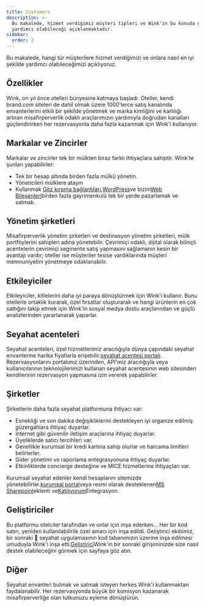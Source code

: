 ```yaml
---
title: Customers
description: >-
  Bu makalede, hizmet verdiğimiz müşteri tipleri ve Wink'in bu konuda nasıl
  yardımcı olabileceği açıklanmaktadır.
sidebar:
  order: 2
---
```

Bu makalede, hangi tür müşterilere hizmet verdiğimizi ve onlara nasıl en iyi şekilde yardımcı olabileceğimizi açıklıyoruz.

## Özellikler

Wink, on yıl önce otelleri bünyesine katmaya başladı. Oteller, kendi brand.com siteleri de dahil olmak üzere 1000'lerce satış kanalında envanterlerini etkili bir şekilde yönetmek ve marka kimliğini ve karlılığı artıran misafirperverlik odaklı araçlarımızın yardımıyla doğrudan kanalları güçlendirirken her rezervasyonla daha fazla kazanmak için Wink'i kullanıyor.

## Markalar ve Zincirler

Markalar ve zincirler tek bir mülkten biraz farklı ihtiyaçlara sahiptir. Wink'te şunları yapabilirler:

* Tek bir hesap altında birden fazla mülkü yönetin.
* Yöneticileri mülklere atayın
* Kullanmak [Göz kırpma bağlantıları](/link-manager/wink-links),[WordPress](/developers/wordpress)ve bizim[Web Bileşenleri](/developers/web-components)birden fazla gayrimenkulü tek bir yerde pazarlamak ve satmak.

## Yönetim şirketleri

Misafirperverlik yönetim şirketleri ve destinasyon yönetim şirketleri, mülk portföylerini sahipleri adına yönetebilir. Çevrimiçi odaklı, dijital olarak bilinçli acentelerin çevrimiçi segmente satış yapmasını sağlamanın kesin bir avantajı vardır; oteller ise müşteriler tesise vardıklarında müşteri memnuniyetini yönetmeye odaklanabilir.

## Etkileyiciler

Etkileyiciler, kitlelerini daha iyi paraya dönüştürmek için Wink'i kullanır. Bunu otellerle ortaklık kurarak, özel fırsatlar oluşturarak ve hangi ürünlerin en çok sattığını takip etmek için Wink'in sosyal medya dostu araçlarından ve güçlü analizlerinden yararlanarak yaparlar.

## Seyahat acenteleri

Seyahat acenteleri, özel hizmetlerimiz aracılığıyla dünya çapındaki seyahat envanterine harika fiyatlarla erişebilir.[seyahat acentesi portalı](https://agent.wink.travel). Rezervasyonlarını portalımız üzerinden, API'miz aracılığıyla veya kullanıcılarının teknolojilerimizi kullanan seyahat acentesinin web sitesinden kendilerinin rezervasyon yapmasına izin vererek yapabilirler.

## Şirketler

Şirketlerin daha fazla seyahat platformuna ihtiyacı var:

* Esnekliği ve son dakika değişikliklerini destekleyen iyi organize edilmiş güzergahlara ihtiyaç duyarlar.
* İnternet gibi güvenilir iletişim araçlarına ihtiyaç duyarlar.
* Üyeliklerde satıcı tercihleri var.
* Genellikle kurumsal bir kredi kartına sahip olurlar ve harcama limitleri belirlerler.
* Gider yönetimi ve raporlama entegrasyonuna ihtiyaç duyarlar.
* Etkinliklerde concierge desteğine ve MICE hizmetlerine ihtiyaçları var.

Kurumsal seyahat edenler kendi hesaplarını sitemizde yönetebilirler.[kurumsal portal](/corporate/what-is-group)veya resmi olarak desteklenen[MS Sharepoint](https://www.microsoft.com/en-us/microsoft-365/sharepoint/collaboration)eklenti ve[Katılıyorum](https://www.concur.com/)Entegrasyon.

## Geliştiriciler

Bu platformu otelciler tarafından ve onlar için inşa ederken... Her bir kod satırı, yeniden kullanılabilirlik özel amacı için inşa edildi. Geliştirici ekibimiz, bir sonraki 🦄 seyahat uygulamasının kod tabanımızın üzerine inşa edilmesi umuduyla Wink'i inşa etti.[Geliştirici](/developers/build-on-wink)Wink'in bir sonraki girişiminizde size nasıl destek olabileceğini görmek için sayfaya göz atın.

## Diğer

Seyahat envanteri bulmak ve satmak isteyen herkes Wink'i kullanmaktan faydalanabilir. Her rezervasyonda büyük bir komisyon kazanarak misafirperverliğe olan tutkunuzu eyleme dönüştürün.

